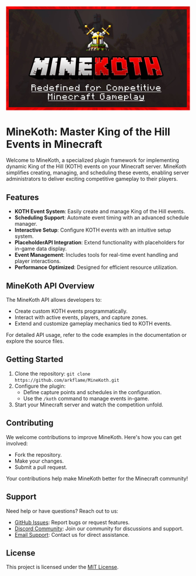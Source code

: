![MineKoth Banner](images/minekoth-banner.jpg)

# MineKoth: Master King of the Hill Events in Minecraft

Welcome to MineKoth, a specialized plugin framework for implementing dynamic King of the Hill (KOTH) events on your Minecraft server. MineKoth simplifies creating, managing, and scheduling these events, enabling server administrators to deliver exciting competitive gameplay to their players.

## Features

- **KOTH Event System**: Easily create and manage King of the Hill events.
- **Scheduling Support**: Automate event timing with an advanced schedule manager.
- **Interactive Setup**: Configure KOTH events with an intuitive setup system.
- **PlaceholderAPI Integration**: Extend functionality with placeholders for in-game data display.
- **Event Management**: Includes tools for real-time event handling and player interactions.
- **Performance Optimized**: Designed for efficient resource utilization.

## MineKoth API Overview

The MineKoth API allows developers to:
- Create custom KOTH events programmatically.
- Interact with active events, players, and capture zones.
- Extend and customize gameplay mechanics tied to KOTH events.

For detailed API usage, refer to the code examples in the documentation or explore the source files.

## Getting Started

1. Clone the repository: `git clone https://github.com/arkflame/MineKoth.git`
2. Configure the plugin:
   - Define capture points and schedules in the configuration.
   - Use the `/koth` command to manage events in-game.
3. Start your Minecraft server and watch the competition unfold.

## Contributing

We welcome contributions to improve MineKoth. Here's how you can get involved:
- Fork the repository.
- Make your changes.
- Submit a pull request.

Your contributions help make MineKoth better for the Minecraft community!

## Support

Need help or have questions? Reach out to us:
- [GitHub Issues](#link-to-issues): Report bugs or request features.
- [Discord Community](#link-to-discord): Join our community for discussions and support.
- [Email Support](#email-address): Contact us for direct assistance.

## License

This project is licensed under the [MIT License](LICENSE).
